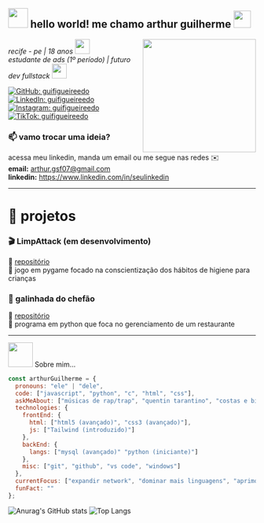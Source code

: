 <h2><img src="https://emojis.slackmojis.com/emojis/images/1643514230/1972/star.gif?1643514230" width="40"/> hello world! me chamo arthur guilherme <img src="https://emojis.slackmojis.com/emojis/images/1643516100/21251/110.png?1643516100" width="35"></h2>
<img align='right' src="https://media.giphy.com/media/M9gbBd9nbDrOTu1Mqx/giphy.gif" width="230">
<p><em>recife - pe | 18 anos <img src="https://emojis.slackmojis.com/emojis/images/1643517236/32742/umbreon.gif?1643517236" width="30"> 
</em><br><em>estudante de ads (1º período) | futuro dev fullstack <img src="https://emojis.slackmojis.com/emojis/images/1643515705/17301/computer.gif?1643515705" width="30"> 
</em></p>

[![GitHub: guifigueireedo](https://img.shields.io/badge/GitHub-100000?style=flat-square&logo=github&logoColor=white)](https://github.com/guifigueireedo)
[![LinkedIn: guifigueireedo](https://img.shields.io/badge/LinkedIn-0A66C2?style=flat-square&logo=linkedin&logoColor=white)](https://www.linkedin.com/in/guifigueireedo)
[![Instagram: guifigueireedo](https://img.shields.io/badge/Instagram-E4405F?style=flat-square&logo=instagram&logoColor=white)](https://instagram.com/guifigueireedo)
[![TikTok: guifigueireedo](https://img.shields.io/badge/TikTok-010101?style=flat-square&logo=tiktok&logoColor=white)](https://www.tiktok.com/@guifigueireedo)
<!-- [![Site Pessoal](https://img.shields.io/badge/Site-Pessoal-46a2f1.svg?&style=flat-square&logo=Google-Chrome&logoColor=white)](https://seusite.com) -->

### 📫 vamo trocar uma ideia?

acessa meu linkedin, manda um email ou me segue nas redes ✉️  
**email:** arthur.gsf07@gmail.com  
**linkedin:** https://www.linkedin.com/in/seulinkedin

---

# 🧩 projetos

### 🎬 LimpAttack (em desenvolvimento)
🔗 [repositório](https://github.com/guifigueireedo/limpattack)  
📝 jogo em pygame focado na conscientização dos hábitos de higiene para crianças

### 🧠 galinhada do chefão
🔗 [repositório](https://github.com/guifigueireedo/galinhada-do-chefao)  
📝 programa em python que foca no gerenciamento de um restaurante

---

<img src="https://media.giphy.com/media/VgCDAzcKvsR6OM0uWg/giphy.gif" width="50"> Sobre mim...

```javascript
const arthurGuilherme = {
  pronouns: "ele" | "dele",
  code: ["javascript", "python", "c", "html", "css"],
  askMeAbout: ["músicas de rap/trap", "quentin tarantino", "costas e bíceps", "sport recife e internazionale milano"],
  technologies: {
    frontEnd: {
      html: ["html5 (avançado)", "css3 (avançado)"],
      js: ["Tailwind (introduzido)"]
    },
    backEnd: {
      langs: ["mysql (avançado)" "python (iniciante)"]
    },
    misc: ["git", "github", "vs code", "windows"]
  },
  currentFocus: ["expandir network", "dominar mais linguagens", "aprimorar lógica de pro"],
  funFact: ""
};
```

![Anurag's GitHub stats](https://github-readme-stats.vercel.app/api?username=SEU_USUARIO&show_icons=true&theme=radical)
![Top Langs](https://github-readme-stats.vercel.app/api/top-langs/?username=SEU_USUARIO&layout=compact)

